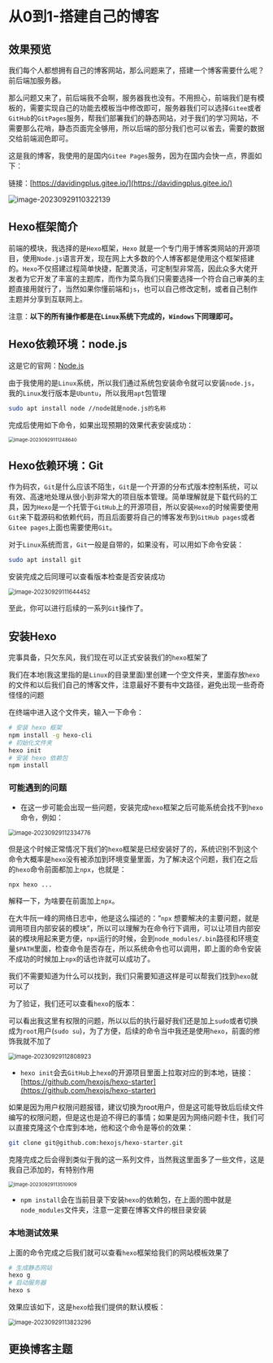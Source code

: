 # 从0到1-搭建自己的博客

## 效果预览

我们每个人都想拥有自己的博客网站，那么问题来了，搭建一个博客需要什么呢？前后端加服务器。

那么问题又来了，前后端我不会啊，服务器我也没有。不用担心，前端我们是有模板的，需要实现自己的功能去模板当中修改即可，服务器我们可以选择`Gitee`或者`GitHub`的`GitPages`服务，帮我们部署我们的静态网站，对于我们的学习网站，不需要那么花哨，静态页面完全够用，所以后端的部分我们也可以省去，需要的数据交给前端润色即可。

这是我的博客，我使用的是国内`Gitee Pages`服务，因为在国内会快一点，界面如下：

链接：[https://davidingplus.gitee.io/](https://davidingplus.gitee.io/)

![image-20230929110322139](D:\Code\Md_Files\typora-user-images\image-20230929110322139.png)

## Hexo框架简介

前端的模块，我选择的是`Hexo`框架，`Hexo` 就是一个专门用于博客类网站的开源项目，使用`Node.js`语言开发，现在网上大多数的个人博客都是使用这个框架搭建的。`Hexo`不仅搭建过程简单快捷，配置灵活，可定制型非常高，因此众多大佬开发者为它开发了丰富的主题库，而作为菜鸟我们只需要选择一个符合自己审美的主题直接用就行了，当然如果你懂前端和`js`，也可以自己修改定制，或者自己制作主题并分享到互联网上。

注意：**以下的所有操作都是在`Linux`系统下完成的，`Windows`下同理即可。**

## Hexo依赖环境：node.js

这是它的官网：[Node.js](https://nodejs.org/zh-cn)

由于我使用的是`Linux`系统，所以我们通过系统包安装命令就可以安装`node.js`，我的`Linux`发行版本是`Ubuntu`，所以我用`apt`包管理

~~~bash
sudo apt install node //node就是node.js的名称
~~~

完成后使用如下命令，如果出现预期的效果代表安装成功：

<img src="D:\Code\Md_Files\typora-user-images\image-20230929111248640.png" alt="image-20230929111248640" style="zoom:67%;" />

## Hexo依赖环境：Git

作为码农，`Git`是什么应该不陌生，`Git`是一个开源的分布式版本控制系统，可以有效、高速地处理从很小到非常大的项目版本管理。简单理解就是下载代码的工具，因为`Hexo`是一个托管于`GitHub`上的开源项目，所以安装`Hexo`的时候需要使用`Git`来下载源码和依赖代码，而且后面要将自己的博客发布到`GitHub pages`或者`Gitee pages`上面也需要使用`Git`。

对于`Linux`系统而言，`Git`一般是自带的，如果没有，可以用如下命令安装：

~~~bash
sudo apt install git
~~~

安装完成之后同理可以查看版本检查是否安装成功

<img src="D:\Code\Md_Files\typora-user-images\image-20230929111644452.png" alt="image-20230929111644452" style="zoom: 80%;" />

至此，你可以进行后续的一系列`Git`操作了。

## 安装Hexo

完事具备，只欠东风，我们现在可以正式安装我们的`hexo`框架了

我们在本地(我这里指的是`Linux`的目录里面)里创建一个空文件夹，里面存放`hexo`的文件和以后我们自己的博客文件，注意最好不要有中文路径，避免出现一些奇奇怪怪的问题

在终端中进入这个文件夹，输入一下命令：

~~~bash
# 安装 hexo 框架
npm install -g hexo-cli
# 初始化文件夹
hexo init
# 安装 hexo 依赖包
npm install
~~~

### 可能遇到的问题

- 在这一步可能会出现一些问题，安装完成`hexo`框架之后可能系统会找不到`hexo`命令，例如：

<img src="D:\Code\Md_Files\typora-user-images\image-20230929112334776.png" alt="image-20230929112334776" style="zoom:80%;" />

但是这个时候正常情况下我们的`hexo`框架是已经安装好了的，系统识别不到这个命令大概率是`hexo`没有被添加到环境变量里面，为了解决这个问题，我们在之后的`hexo`命令前面都加上`npx`，也就是：

~~~bash
npx hexo ...
~~~

解释一下，为啥要在前面加上`npx`。

在大牛阮一峰的网络日志中，他是这么描述的：“`npx` 想要解决的主要问题，就是调用项目内部安装的模块”，所以可以理解为在命令行下调用，可以让项目内部安装的模块用起来更方便，`npx`运行的时候，会到`node_modules/.bin`路径和环境变量`$PATH`里面，检查命令是否存在，所以系统命令也可以调用，即上面的命令安装不成功的时候加上`npx`的话也许就可以成功了。

我们不需要知道为什么可以找到，我们只需要知道这样是可以帮我们找到`hexo`就可以了

为了验证，我们还可以查看`hexo`的版本：

可以看出我这里有权限的问题，所以以后的执行最好我们还是加上`sudo`或者切换成为`root`用户(`sudo su`)，为了方便，后续的命令当中我还是使用`hexo`，前面的修饰我就不加了

<img src="D:\Code\Md_Files\typora-user-images\image-20230929112808923.png" alt="image-20230929112808923" style="zoom:80%;" />

- `hexo init`会去`GitHub`上`hexo`的开源项目里面上拉取对应的到本地，链接：[https://github.com/hexojs/hexo-starter](https://github.com/hexojs/hexo-starter)

如果是因为用户权限问题报错，建议切换为root用户，但是这可能导致后后续文件编写的权限问题，但是这也是迫不得已的事情；如果是因为网络问题卡住，我们可以直接克隆这个仓库到本地，他和这个命令是等价的效果：

~~~bash
git clone git@github.com:hexojs/hexo-starter.git
~~~

克隆完成之后会得到类似于我的这一系列文件，当然我这里面多了一些文件，这是我自己添加的，有特别作用

<img src="D:\Code\Md_Files\typora-user-images\image-20230929113510909.png" alt="image-20230929113510909" style="zoom:67%;" />

- `npm install`会在当前目录下安装`hexo`的依赖包，在上面的图中就是`node_modules`文件夹，注意一定要在博客文件的根目录安装

### 本地测试效果

上面的命令完成之后我们就可以查看`hexo`框架给我们的网站模板效果了

~~~bash
# 生成静态网站
hexo g
# 启动服务器
hexo s
~~~

效果应该如下，这是`hexo`给我们提供的默认模板：

<img src="D:\Code\Md_Files\typora-user-images\image-20230929113823296.png" alt="image-20230929113823296" style="zoom:80%;" />

## 更换博客主题
